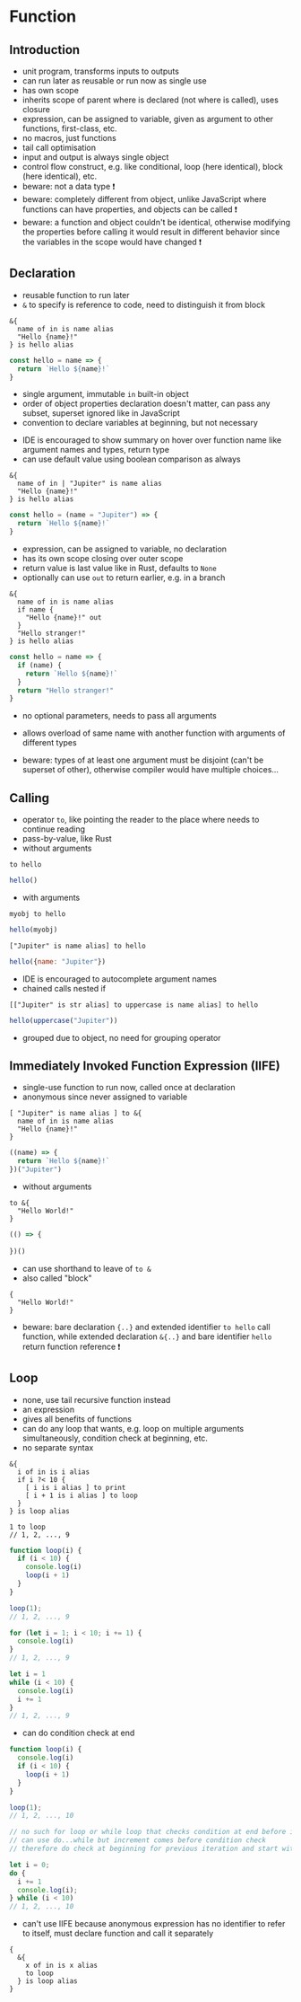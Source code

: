 # Function



## Introduction

- unit program, transforms inputs to outputs
- can run later as reusable or run now as single use
- has own scope
- inherits scope of parent where is declared (not where is called), uses closure
- expression, can be assigned to variable, given as argument to other functions, first-class, etc.
- no macros, just functions
- tail call optimisation
- input and output is always single object
- control flow construct, e.g. like conditional, loop (here identical), block (here identical), etc.
- beware: not a data type ❗️
- beware: completely different from object, unlike JavaScript where functions can have properties, and objects can be called ❗️
- beware: a function and object couldn't be identical, otherwise modifying the properties before calling it would result in different behavior since the variables in the scope would have changed ❗️



## Declaration

- reusable function to run later
- `&` to specify is reference to code, need to distinguish it from block

```
&{
  name of in is name alias
  "Hello {name}!"
} is hello alias
```

```js
const hello = name => { 
  return `Hello ${name}!`
}
```

- single argument, immutable `in` built-in object
- order of object properties declaration doesn't matter, can pass any subset, superset ignored like in JavaScript
- convention to declare variables at beginning, but not necessary
<!-- todo: to find accepted arguments parser needs to find all mentions of `in` and catalog the extracted variables, how to check if constructs object earlier into variable and passes variable, too difficult? -->
<!-- todo: use destructuring -->
<!-- todo: mandatory / optional arguments -->
- IDE is encouraged to show summary on hover over function name like argument names and types, return type
- can use default value using boolean comparison as always

```
&{
  name of in | "Jupiter" is name alias
  "Hello {name}!"
} is hello alias
```

```js
const hello = (name = "Jupiter") => { 
  return `Hello ${name}!`
}
```

- expression, can be assigned to variable, no declaration
- has its own scope closing over outer scope
- return value is last value like in Rust, defaults to `None`
- optionally can use `out` to return earlier, e.g. in a branch

```
&{
  name of in is name alias
  if name {
    "Hello {name}!" out
  }
  "Hello stranger!"
} is hello alias
```

```js
const hello = name => {
  if (name) {
    return `Hello ${name}!`
  }
  return "Hello stranger!" 
}
```

- no optional parameters, needs to pass all arguments
<!-- todo: variadic arguments, rest parameters? for arbitrarily many parameters, e.g. add, join, etc.
what would parameter become? List, object?
can use multiple, matches greedily (longest possible match), like in TypeScript variadic tuple types?
-->
- allows overload of same name with another function with arguments of different types
<!-- todo: good idea? -->
- beware: types of at least one argument must be disjoint (can't be superset of other), otherwise compiler would have multiple choices...
<!-- todo: enough to guarantee that choices for compiler are unambiguous? -->



## Calling

- operator `to`, like pointing the reader to the place where needs to continue reading
- pass-by-value, like Rust
- without arguments
<!-- todo: should use empty object? -->

```
to hello
```

```js
hello()
```

- with arguments

```
myobj to hello
```

```js
hello(myobj)
```

```
["Jupiter" is name alias] to hello
```

```js
hello({name: "Jupiter"})
```

- IDE is encouraged to autocomplete argument names
- chained calls nested if

```
[["Jupiter" is str alias] to uppercase is name alias] to hello
```

```js
hello(uppercase("Jupiter"))
```

- grouped due to object, no need for grouping operator 



## Immediately Invoked Function Expression (IIFE)

- single-use function to run now, called once at declaration
- anonymous since never assigned to variable

```
[ "Jupiter" is name alias ] to &{
  name of in is name alias
  "Hello {name}!"
}
```

```js
((name) => {
  return `Hello ${name}!`
})("Jupiter")
```

- without arguments

```
to &{
  "Hello World!"
}
```

```js
(() => {
  
})()
```

- can use shorthand to leave of `to &`
- also called "block"

```
{
  "Hello World!"
}
```

- beware: bare declaration `{..}` and extended identifier `to hello` call function, while extended declaration `&{..}` and bare identifier `hello` return function reference ❗️



## Loop

- none, use tail recursive function instead
- an expression
- gives all benefits of functions
- can do any loop that wants, e.g. loop on multiple arguments simultaneously, condition check at beginning, etc.
- no separate syntax

```
&{
  i of in is i alias
  if i ?< 10 {
    [ i is i alias ] to print
    [ i + 1 is i alias ] to loop
  }
} is loop alias

1 to loop
// 1, 2, ..., 9
```

```js
function loop(i) {
  if (i < 10) {
    console.log(i)
    loop(i + 1)
  }
}

loop(1);
// 1, 2, ..., 9

for (let i = 1; i < 10; i += 1) {
  console.log(i)
}
// 1, 2, ..., 9

let i = 1
while (i < 10) {
  console.log(i)
  i += 1
}
// 1, 2, ..., 9
```

- can do condition check at end

```js
function loop(i) {
  console.log(i)
  if (i < 10) {
    loop(i + 1)
  }
}

loop(1);
// 1, 2, ..., 10

// no such for loop or while loop that checks condition at end before increment
// can use do...while but increment comes before condition check
// therefore do check at beginning for previous iteration and start with one less

let i = 0;
do {
  i += 1
  console.log(i);
} while (i < 10)
// 1, 2, ..., 10
```

- can't use IIFE because anonymous expression has no identifier to refer to itself,  must declare function and call it separately
<!-- todo: needs `continue` and `break`? -->

```
{
  &{
    x of in is x alias
    to loop
  } is loop alias
}
```

